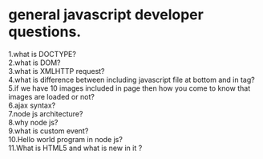 # general javascript developer questions.

  1.what is DOCTYPE?<br>
  2.what is DOM?<br>
  3.what is XMLHTTP request?<br>
  4.what is difference between including javascript file at bottom and in <head> tag?<br>
  5.if we have 10 images included in page then how you come to know that images are loaded or not?<br>
  6.ajax syntax?<br>
  7.node js architecture?<br>
  8.why node js?<br>
  9.what is custom event?<br>
  10.Hello world program in node js?<br>
  11.What is HTML5 and what is new in it ? <br>
